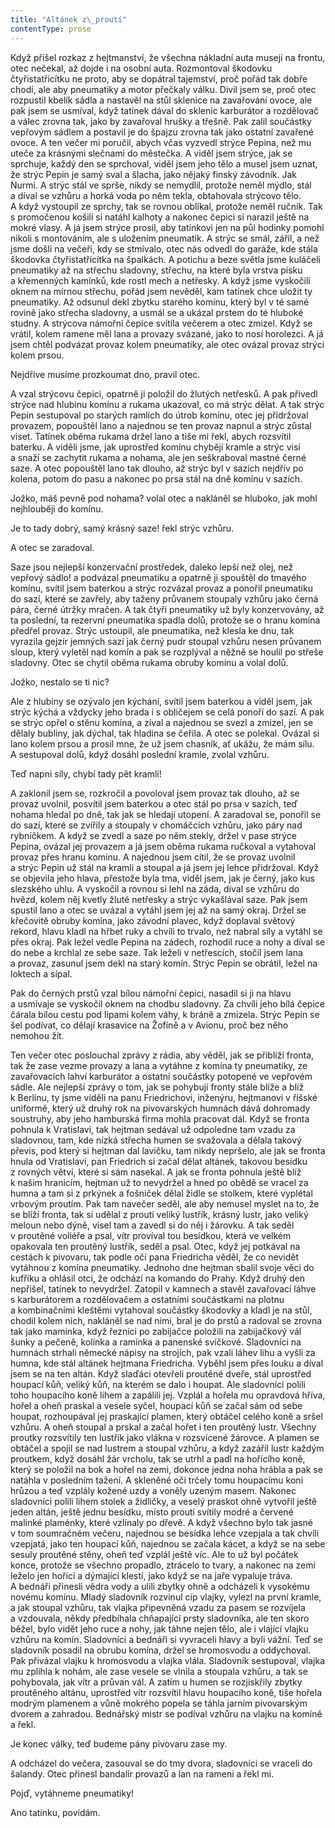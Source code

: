 ```yaml
---
title: "Altánek z\_proutí"
contentType: prose
---
```


  

Když přišel rozkaz z hejtmanství, že všechna nákladní auta musejí na frontu, otec nečekal, až dojde i na osobní auta. Rozmontoval škodovku čtyřistatřicítku ne proto, aby se dopátral tajemství, proč pořád tak dobře chodí, ale aby pneumatiky a motor přečkaly válku. Divil jsem se, proč otec rozpustil kbelík sádla a nastavěl na stůl sklenice na zavařování ovoce, ale pak jsem se usmíval, když tatínek dával do sklenic karburátor a rozdělovač a válec zrovna tak, jako by zavařoval hrušky a třešně. Pak zalil součástky vepřovým sádlem a postavil je do špajzu zrovna tak jako ostatní zavařené ovoce. A ten večer mi poručil, abych včas vyzvedl strýce Pepina, než mu uteče za krásnými slečnami do městečka. A viděl jsem strýce, jak se sprchuje, každý den se sprchoval, viděl jsem jeho tělo a musel jsem uznat, že strýc Pepin je samý sval a šlacha, jako nějaký finský závodník. Jak Nurmi. A strýc stál ve sprše, nikdy se nemydlil, protože neměl mýdlo, stál a díval se vzhůru a horká voda po něm tekla, obtahovala strýcovo tělo. A když vystoupil ze sprchy, tak se rovnou oblíkal, protože neměl ručník. Tak s promočenou košilí si natáhl kalhoty a nakonec čepici si narazil ještě na mokré vlasy. A já jsem strýce prosil, aby tatínkovi jen na půl hodinky pomohl nikoli s montováním, ale s uložením pneumatik. A strýc se smál, zářil, a než jsme došli na večeři, kdy se stmívalo, otec nás odvedl do garáže, kde stála škodovka čtyřistatřicítka na špalkách. A potichu a beze světla jsme kuláčeli pneumatiky až na střechu sladovny, střechu, na které byla vrstva písku a křemenných kamínků, kde rostl mech a netřesky. A když jsme vyskočili oknem na mírnou střechu, pořád jsem nevěděl, kam tatínek chce uložit ty pneumatiky. Až odsunul dekl zbytku starého komínu, který byl v té samé rovině jako střecha sladovny, a usmál se a ukázal prstem do té hluboké studny. A strýcova námořní čepice svítila večerem a otec zmizel. Když se vrátil, kolem ramene měl lana a provazy svázané, jako to nosí horolezci. A já jsem chtěl podvázat provaz kolem pneumatiky, ale otec ovázal provaz strýci kolem prsou.

Nejdříve musíme prozkoumat dno, pravil otec.

A vzal strýcovu čepici, opatrně ji položil do žlutých netřesků. A pak přivedl strýce nad hlubinu komínu a rukama ukazoval, co má strýc dělat. A tak strýc Pepin sestupoval po starých ramlích do útrob komínu, otec jej přidržoval provazem, popouštěl lano a najednou se ten provaz napnul a strýc zůstal viset. Tatínek oběma rukama držel lano a tiše mi řekl, abych rozsvítil baterku. A viděli jsme, jak uprostřed komínu chybějí kramle a strýc visí a snaží se zachytit rukama a nohama, ale jen seškraboval mastné černé saze. A otec popouštěl lano tak dlouho, až strýc byl v sazích nejdřív po kolena, potom do pasu a nakonec po prsa stál na dně komínu v sazích.

Jožko, máš pevně pod nohama? volal otec a nakláněl se hluboko, jak mohl nejhlouběji do komínu.

Je to tady dobrý, samý krásný saze! řekl strýc vzhůru.

A otec se zaradoval.

Saze jsou nejlepší konzervační prostředek, daleko lepší než olej, než vepřový sádlo! a podvázal pneumatiku a opatrně ji spouštěl do tmavého komínu, svítil jsem baterkou a strýc rozvázal provaz a ponořil pneumatiku do sazí, které se zavřely, aby taženy průvanem stoupaly vzhůru jako černá pára, černé útržky mračen. A tak čtyři pneumatiky už byly konzervovány, až ta poslední, ta rezervní pneumatika spadla dolů, protože se o hranu komína předřel provaz. Strýc ustoupil, ale pneumatika, než klesla ke dnu, tak vyrazila gejzír jemných sazí jak černý pudr stoupal vzhůru nesen průvanem sloup, který vyletěl nad komín a pak se rozplýval a něžně se houlil po střeše sladovny. Otec se chytil oběma rukama obruby komínu a volal dolů.

Jožko, nestalo se ti nic?

Ale z hlubiny se ozývalo jen kýchání, svítil jsem baterkou a viděl jsem, jak strýc kýchá a vždycky jeho brada i s obličejem se celá ponoří do sazí. A pak se strýc opřel o stěnu komína, a zíval a najednou se svezl a zmizel, jen se dělaly bubliny, jak dýchal, tak hladina se čeřila. A otec se polekal. Ovázal si lano kolem prsou a prosil mne, že už jsem chasník, ať ukážu, že mám sílu. A sestupoval dolů, když dosáhl poslední kramle, zvolal vzhůru.

Teď napni síly, chybí tady pět kramlí!

A zaklonil jsem se, rozkročil a povoloval jsem provaz tak dlouho, až se provaz uvolnil, posvítil jsem baterkou a otec stál po prsa v sazích, teď nohama hledal po dně, tak jak se hledají utopení. A zaradoval se, ponořil se do sazí, které se zvířily a stoupaly v chomáčcích vzhůru, jako páry nad rybníčkem. A když se zvedl a saze po něm stekly, držel v pase strýce Pepina, ovázal jej provazem a já jsem oběma rukama ručkoval a vytahoval provaz přes hranu komínu. A najednou jsem cítil, že se provaz uvolnil a strýc Pepin už stál na kramli a stoupal a já jsem jej lehce přidržoval. Když se objevila jeho hlava, přestože byla tma, viděl jsem, jak je černý, jako kus slezského uhlu. A vyskočil a rovnou si lehl na záda, díval se vzhůru do hvězd, kolem něj kvetly žluté netřesky a strýc vykašlával saze. Pak jsem spustil lano a otec se uvázal a vytáhl jsem jej až na samý okraj. Držel se křečovitě obruby komína, jako závodní plavec, když doplaval světový rekord, hlavu kladl na hřbet ruky a chvíli to trvalo, než nabral síly a vytáhl se přes okraj. Pak ležel vedle Pepina na zádech, rozhodil ruce a nohy a díval se do nebe a krchlal ze sebe saze. Tak leželi v netřescích, stočil jsem lana a provaz, zasunul jsem dekl na starý komín. Strýc Pepin se obrátil, ležel na loktech a sípal.

Pak do černých prstů vzal bílou námořní čepici, nasadil si ji na hlavu a usmívaje se vyskočil oknem na chodbu sladovny. Za chvíli jeho bílá čepice čárala bílou cestu pod lipami kolem váhy, k bráně a zmizela. Strýc Pepin se šel podívat, co dělají krasavice na Žofíně a v Avionu, proč bez něho nemohou žít.

Ten večer otec poslouchal zprávy z rádia, aby věděl, jak se přiblíží fronta, tak že zase vezme provazy a lana a vytáhne z komína ty pneumatiky, ze zavařovacích lahví karburátor a ostatní součástky potopené ve vepřovém sádle. Ale nejlepší zprávy o tom, jak se pohybují fronty stále blíže a blíž k Berlínu, ty jsme viděli na panu Friedrichovi, inženýru, hejtmanovi v říšské uniformě, který už druhý rok na pivovarských humnách dává dohromady soustruhy, aby jeho hamburská firma mohla pracovat dál. Když se fronta pohnula k Vratislavi, tak hejtman sedával už odpoledne tam vzadu za sladovnou, tam, kde nízká střecha humen se svažovala a dělala takový převis, pod který si hejtman dal lavičku, tam nikdy nepršelo, ale jak se fronta hnula od Vratislavi, pan Friedrich si začal dělat altánek, takovou besídku z rovných větví, které si sám nasekal. A jak se fronta pohnula ještě blíž k našim hranicím, hejtman už to nevydržel a hned po obědě se vracel za humna a tam si z prkýnek a fošniček dělal židle se stolkem, které vyplétal vrbovým proutím. Pak tam navečer seděl, ale aby nemusel myslet na to, že se blíží fronta, tak si udělal z proutí veliký lustřík, krásný lustr, jako veliký meloun nebo dýně, visel tam a zavedl si do něj i žárovku. A tak seděl v proutěné voliéře a psal, vítr províval tou besídkou, která ve velkém opakovala ten proutěný lustřík, seděl a psal. Otec, když jej potkával na cestách k pivovaru, tak podle očí pana Friedricha věděl, že co nevidět vytáhnou z komína pneumatiky. Jednoho dne hejtman sbalil svoje věci do kufříku a ohlásil otci, že odchází na komando do Prahy. Když druhý den nepřišel, tatínek to nevydržel. Zatopil v kamnech a stavěl zavařovací láhve s karburátorem a rozdělovačem a ostatními součástkami na plotnu a kombinačními kleštěmi vytahoval součástky škodovky a kladl je na stůl, chodil kolem nich, nakláněl se nad nimi, bral je do prstů a radoval se zrovna tak jako maminka, když řezníci po zabijačce položili na zabijačkový vál šunky a pečeně, kolínka a ramínka a panenské svíčkové. Sladovníci na humnách strhali německé nápisy na strojích, pak vzali láhev lihu a vyšli za humna, kde stál altánek hejtmana Friedricha. Vyběhl jsem přes louku a díval jsem se na ten altán. Když slaďáci otevřeli proutěné dveře, stál uprostřed houpací kůň, veliký kůň, na kterém se dalo i houpat. Ale sladovníci polili toho houpacího koně lihem a zapálili jej. Vzplál a hořela mu opravdová hříva, hořel a oheň praskal a vesele syčel, houpací kůň se začal sám od sebe houpat, rozhoupával jej praskající plamen, který obtáčel celého koně a sršel vzhůru. A oheň stoupal a prskal a začal hořet i ten proutěný lustr. Všechny proutky rozsvítily ten lustřík jako vlákna v rozsvícené žárovce. A plamen se obtáčel a spojil se nad lustrem a stoupal vzhůru, a když zazářil lustr každým proutkem, když dosáhl žár vrcholu, tak se utrhl a padl na hořícího koně, který se položil na bok a hořel na zemi, dokonce jedna noha hrábla a pak se natáhla v posledním tažení. A skleněné oči trčely tomu houpacímu koni hrůzou a teď vzplály kožené uzdy a voněly uzeným masem. Nakonec sladovníci polili lihem stolek a židličky, a veselý praskot ohně vytvořil ještě jeden altán, ještě jednu besídku, místo proutí svítily modré a červené malinké plaménky, které vzlínaly po dřevě. A když všechno bylo tak jasné v tom soumračném večeru, najednou se besídka lehce vzepjala a tak chvíli vzepjatá, jako ten houpací kůň, najednou se začala kácet, a když se na sebe sesuly proutěné stěny, oheň teď vzplál ještě víc. Ale to už byl počátek konce, protože se všechno propadlo, ztrácelo to tvary, a nakonec na zemi leželo jen hořící a dýmající klestí, jako když se na jaře vypaluje tráva. A bednáři přinesli vědra vody a ulili zbytky ohně a odcházeli k vysokému novému komínu. Mladý sladovník rozvinul cíp vlajky, vylezl na první kramle, a jak stoupal vzhůru, tak vlajka připevněná vzadu za pasem se rozvíjela a vzdouvala, někdy předbíhala chňapající prsty sladovníka, ale ten skoro běžel, bylo vidět jeho ruce a nohy, jak táhne nejen tělo, ale i vlající vlajku vzhůru na komín. Sladovníci a bednáři si vyvraceli hlavy a byli vážní. Teď se sladovník posadil na obrubu komína, držel se hromosvodu a oddychoval. Pak přivázal vlajku k hromosvodu a vlajka vlála. Sladovník sestupoval, vlajka mu zplihla k nohám, ale zase vesele se vlnila a stoupala vzhůru, a tak se pohybovala, jak vítr a průvan vál. A zatím u humen se rozjiskřily zbytky proutěného altánu, uprostřed vítr rozsvítil hlavu houpacího koně, tiše hořela modrým plamenem a vůně mokrého popela se táhla jarním pivovarským dvorem a zahradou. Bednářský mistr se podíval vzhůru na vlajku na komíně a řekl.

Je konec války, teď budeme pány pivovaru zase my.

A odcházel do večera, zasouval se do tmy dvora, sladovníci se vraceli do šalandy. Otec přinesl bandalír provazů a lan na rameni a řekl mi.

Pojď, vytáhneme pneumatiky!

Ano tatínku, povídám.
